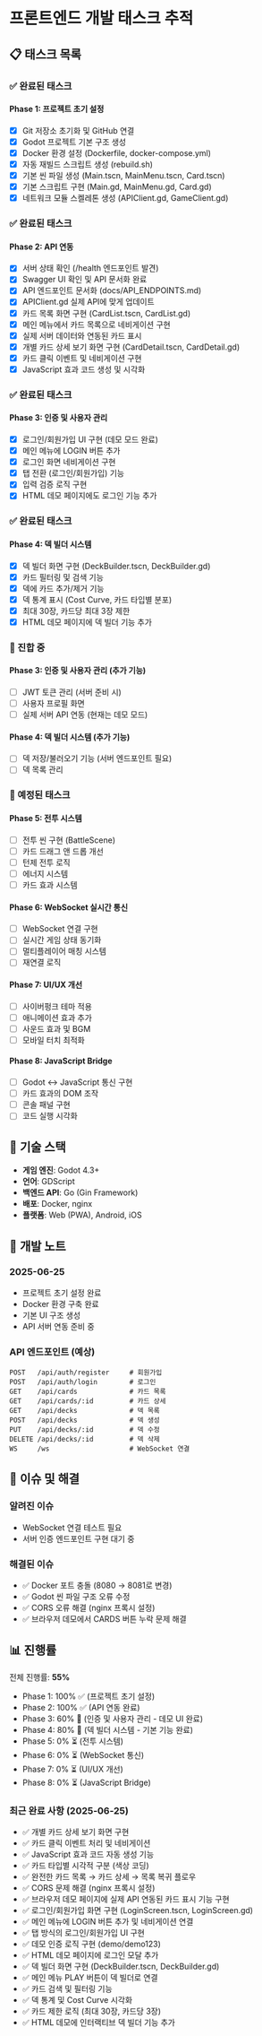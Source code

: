 # 프론트엔드 개발 태스크 추적

## 📋 태스크 목록

### ✅ 완료된 태스크

#### Phase 1: 프로젝트 초기 설정
- [x] Git 저장소 초기화 및 GitHub 연결
- [x] Godot 프로젝트 기본 구조 생성
- [x] Docker 환경 설정 (Dockerfile, docker-compose.yml)
- [x] 자동 재빌드 스크립트 생성 (rebuild.sh)
- [x] 기본 씬 파일 생성 (Main.tscn, MainMenu.tscn, Card.tscn)
- [x] 기본 스크립트 구현 (Main.gd, MainMenu.gd, Card.gd)
- [x] 네트워크 모듈 스켈레톤 생성 (APIClient.gd, GameClient.gd)

### ✅ 완료된 태스크

#### Phase 2: API 연동
- [x] 서버 상태 확인 (/health 엔드포인트 발견)
- [x] Swagger UI 확인 및 API 문서화 완료
- [x] API 엔드포인트 문서화 (docs/API_ENDPOINTS.md)
- [x] APIClient.gd 실제 API에 맞게 업데이트
- [x] 카드 목록 화면 구현 (CardList.tscn, CardList.gd)
- [x] 메인 메뉴에서 카드 목록으로 네비게이션 구현
- [x] 실제 서버 데이터와 연동된 카드 표시
- [x] 개별 카드 상세 보기 화면 구현 (CardDetail.tscn, CardDetail.gd)
- [x] 카드 클릭 이벤트 및 네비게이션 구현
- [x] JavaScript 효과 코드 생성 및 시각화

### ✅ 완료된 태스크

#### Phase 3: 인증 및 사용자 관리
- [x] 로그인/회원가입 UI 구현 (데모 모드 완료)
- [x] 메인 메뉴에 LOGIN 버튼 추가
- [x] 로그인 화면 네비게이션 구현
- [x] 탭 전환 (로그인/회원가입) 기능
- [x] 입력 검증 로직 구현
- [x] HTML 데모 페이지에도 로그인 기능 추가

### ✅ 완료된 태스크

#### Phase 4: 덱 빌더 시스템
- [x] 덱 빌더 화면 구현 (DeckBuilder.tscn, DeckBuilder.gd)
- [x] 카드 필터링 및 검색 기능
- [x] 덱에 카드 추가/제거 기능
- [x] 덱 통계 표시 (Cost Curve, 카드 타입별 분포)
- [x] 최대 30장, 카드당 최대 3장 제한
- [x] HTML 데모 페이지에 덱 빌더 기능 추가

### 🚧 진합 중

#### Phase 3: 인증 및 사용자 관리 (추가 기능)
- [ ] JWT 토큰 관리 (서버 준비 시)
- [ ] 사용자 프로필 화면
- [ ] 실제 서버 API 연동 (현재는 데모 모드)

#### Phase 4: 덱 빌더 시스템 (추가 기능)
- [ ] 덱 저장/불러오기 기능 (서버 엔드포인트 필요)
- [ ] 덱 목록 관리

### 📅 예정된 태스크

#### Phase 5: 전투 시스템
- [ ] 전투 씬 구현 (BattleScene)
- [ ] 카드 드래그 앤 드롭 개선
- [ ] 턴제 전투 로직
- [ ] 에너지 시스템
- [ ] 카드 효과 시스템

#### Phase 6: WebSocket 실시간 통신
- [ ] WebSocket 연결 구현
- [ ] 실시간 게임 상태 동기화
- [ ] 멀티플레이어 매칭 시스템
- [ ] 재연결 로직

#### Phase 7: UI/UX 개선
- [ ] 사이버펑크 테마 적용
- [ ] 애니메이션 효과 추가
- [ ] 사운드 효과 및 BGM
- [ ] 모바일 터치 최적화

#### Phase 8: JavaScript Bridge
- [ ] Godot ↔ JavaScript 통신 구현
- [ ] 카드 효과의 DOM 조작
- [ ] 콘솔 패널 구현
- [ ] 코드 실행 시각화

## 🔧 기술 스택

- **게임 엔진**: Godot 4.3+
- **언어**: GDScript
- **백엔드 API**: Go (Gin Framework)
- **배포**: Docker, nginx
- **플랫폼**: Web (PWA), Android, iOS

## 📝 개발 노트

### 2025-06-25
- 프로젝트 초기 설정 완료
- Docker 환경 구축 완료
- 기본 UI 구조 생성
- API 서버 연동 준비 중

### API 엔드포인트 (예상)
```
POST   /api/auth/register     # 회원가입
POST   /api/auth/login        # 로그인
GET    /api/cards             # 카드 목록
GET    /api/cards/:id         # 카드 상세
GET    /api/decks             # 덱 목록
POST   /api/decks             # 덱 생성
PUT    /api/decks/:id         # 덱 수정
DELETE /api/decks/:id         # 덱 삭제
WS     /ws                    # WebSocket 연결
```

## 🐛 이슈 및 해결

### 알려진 이슈
- WebSocket 연결 테스트 필요
- 서버 인증 엔드포인트 구현 대기 중

### 해결된 이슈
- ✅ Docker 포트 충돌 (8080 → 8081로 변경)
- ✅ Godot 씬 파일 구조 오류 수정
- ✅ CORS 오류 해결 (nginx 프록시 설정)
- ✅ 브라우저 데모에서 CARDS 버튼 누락 문제 해결

## 📊 진행률

전체 진행률: **55%**

- Phase 1: 100% ✅ (프로젝트 초기 설정)
- Phase 2: 100% ✅ (API 연동 완료)
- Phase 3: 60% 🔄 (인증 및 사용자 관리 - 데모 UI 완료)
- Phase 4: 80% 🔄 (덱 빌더 시스템 - 기본 기능 완료)
- Phase 5: 0% ⏳ (전투 시스템)
- Phase 6: 0% ⏳ (WebSocket 통신)
- Phase 7: 0% ⏳ (UI/UX 개선)
- Phase 8: 0% ⏳ (JavaScript Bridge)

### 최근 완료 사항 (2025-06-25)
- ✅ 개별 카드 상세 보기 화면 구현
- ✅ 카드 클릭 이벤트 처리 및 네비게이션
- ✅ JavaScript 효과 코드 자동 생성 기능
- ✅ 카드 타입별 시각적 구분 (색상 코딩)
- ✅ 완전한 카드 목록 → 카드 상세 → 목록 복귀 플로우
- ✅ CORS 문제 해결 (nginx 프록시 설정)
- ✅ 브라우저 데모 페이지에 실제 API 연동된 카드 표시 기능 구현
- ✅ 로그인/회원가입 화면 구현 (LoginScreen.tscn, LoginScreen.gd)
- ✅ 메인 메뉴에 LOGIN 버튼 추가 및 네비게이션 연결
- ✅ 탭 방식의 로그인/회원가입 UI 구현
- ✅ 데모 인증 로직 구현 (demo/demo123)
- ✅ HTML 데모 페이지에 로그인 모달 추가
- ✅ 덱 빌더 화면 구현 (DeckBuilder.tscn, DeckBuilder.gd)
- ✅ 메인 메뉴 PLAY 버튼이 덱 빌더로 연결
- ✅ 카드 검색 및 필터링 기능
- ✅ 덱 통계 및 Cost Curve 시각화
- ✅ 카드 제한 로직 (최대 30장, 카드당 3장)
- ✅ HTML 데모에 인터랙티브 덱 빌더 기능 추가